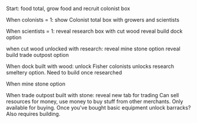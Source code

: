 Start:
food total, grow food and recruit colonist box

When colonists = 1:
show Colonist total box with growers and scientists

When scientists = 1:
reveal research box with 
cut wood
reveal build dock option

when cut wood unlocked with research:
reveal mine stone option
reveal build trade outpost option

When dock built with wood: 
unlock Fisher colonists
unlocks research smeltery option. Need to build once researched

When mine stone option

When trade outpost built with stone:
reveal new tab for trading
Can sell resources for money, use money to buy stuff from other merchants. Only available for buying.
Once you've bought basic equipment unlock barracks? Also requires building.